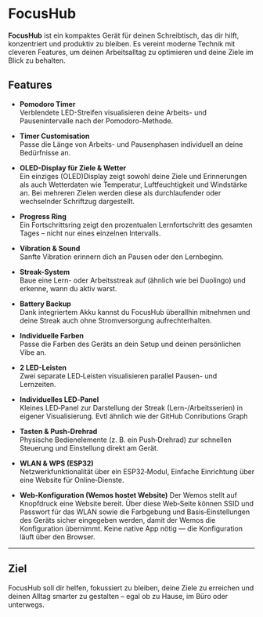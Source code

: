 # FocusHub

**FocusHub** ist ein kompaktes Gerät für deinen Schreibtisch, das dir hilft, konzentriert und produktiv zu bleiben. Es vereint moderne Technik mit cleveren Features, um deinen Arbeitsalltag zu optimieren und deine Ziele im Blick zu behalten.

## Features

- **Pomodoro Timer**  
  Verblendete LED-Streifen visualisieren deine Arbeits- und Pausenintervalle nach der Pomodoro-Methode.

- **Timer Customisation**  
  Passe die Länge von Arbeits- und Pausenphasen individuell an deine Bedürfnisse an.

- **OLED-Display für Ziele & Wetter**  
  Ein einziges (OLED)Display zeigt sowohl deine Ziele und Erinnerungen als auch Wetterdaten wie Temperatur, Luftfeuchtigkeit und Windstärke an. Bei mehreren Zielen werden diese als durchlaufender oder wechselnder Schriftzug dargestellt.

- **Progress Ring**  
  Ein Fortschrittsring zeigt den prozentualen Lernfortschritt des gesamten Tages – nicht nur eines einzelnen Intervalls.

- **Vibration & Sound**  
  Sanfte Vibration erinnern dich an Pausen oder den Lernbeginn.

- **Streak-System**  
  Baue eine Lern- oder Arbeitsstreak auf (ähnlich wie bei Duolingo) und erkenne, wann du aktiv warst.

- **Battery Backup**  
  Dank integriertem Akku kannst du FocusHub überallhin mitnehmen und deine Streak auch ohne Stromversorgung aufrechterhalten.

- **Individuelle Farben**  
  Passe die Farben des Geräts an dein Setup und deinen persönlichen Vibe an.

- **2 LED-Leisten**  
  Zwei separate LED‑Leisten visualisieren parallel Pausen- und Lernzeiten.

- **Individuelles LED‑Panel**  
  Kleines LED‑Panel zur Darstellung der Streak (Lern-/Arbeitsserien) in eigener Visualisierung.
  Evtl ähnlich wie der GitHub Conributions Graph

- **Tasten & Push‑Drehrad**  
  Physische Bedienelemente (z. B. ein Push‑Drehrad) zur schnellen Steuerung und Einstellung direkt am Gerät.

- **WLAN & WPS (ESP32)**  
  Netzwerkfunktionalität über ein ESP32‑Modul, Einfache Einrichtung über eine Website für Online‑Dienste.

- **Web‑Konfiguration (Wemos hostet Website)**
  Der Wemos stellt auf Knopfdruck eine Website bereit. Über diese Web‑Seite können SSID und Passwort für das WLAN sowie die Farbgebung und Basis‑Einstellungen des Geräts sicher eingegeben werden, damit der Wemos die Konfiguration übernimmt. Keine native App nötig — die Konfiguration läuft über den Browser.

---

## Ziel

FocusHub soll dir helfen, fokussiert zu bleiben, deine Ziele zu erreichen und deinen Alltag smarter zu gestalten – egal ob zu Hause, im Büro oder unterwegs.



